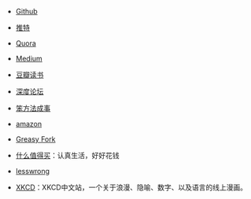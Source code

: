 - [Github](https://github.com/)

- [推特](https://twitter.com/)

- [Quora](https://www.quora.com/)

- [Medium](https://medium.com/)

- [豆瓣读书](https://book.douban.com/)

- [深度论坛](https://bbs.deepin.org/)

- [笨方法成事](http://www.learnthingsthehardway.com/)

- [amazon](https://www.amazon.cn/)

- [Greasy Fork](https://greasyfork.org/zh-CN)

- [什么值得买](https://www.smzdm.com/)：认真生活，好好花钱

- [lesswrong](https://www.lesswrong.com/)

- [XKCD](https://xkcd.in/)：XKCD中文站，一个关于浪漫、隐喻、数字、以及语言的线上漫画。
